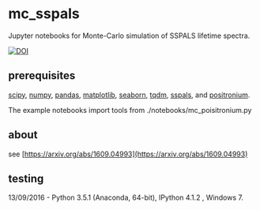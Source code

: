 # mc_sspals
Jupyter notebooks for Monte-Carlo simulation of SSPALS lifetime spectra.

[![DOI](https://zenodo.org/badge/68219730.svg)](https://zenodo.org/badge/latestdoi/68219730)

## prerequisites

[scipy](https://www.scipy.org/), [numpy](http://www.numpy.org/), [pandas](http://pandas.pydata.org/), [matplotlib](http://matplotlib.org/), [seaborn](https://stanford.edu/~mwaskom/software/seaborn/), [tqdm](https://pypi.python.org/pypi/tqdm), [sspals](https://pypi.python.org/pypi/sspals), and [positronium](https://pypi.python.org/pypi/positronium).

The example notebooks import tools from ./notebooks/mc_poisitronium.py

## about

see [https://arxiv.org/abs/1609.04993](https://arxiv.org/abs/1609.04993)

## testing
13/09/2016 - Python 3.5.1 (Anaconda, 64-bit), IPython 4.1.2 , Windows 7.
